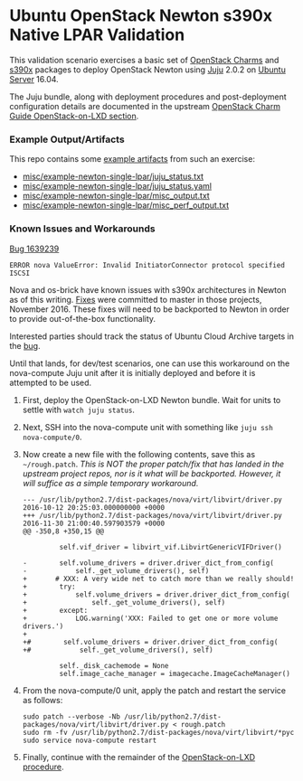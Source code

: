 # Ubuntu OpenStack Newton s390x Native LPAR Validation

This validation scenario exercises a basic set of [OpenStack Charms](https://jujucharms.com/u/openstack-charmers)
and [s390x](https://wiki.ubuntu.com/S390X) packages to deploy
OpenStack Newton using [Juju](https://jujucharms.com) 2.0.2 on [Ubuntu Server](https://www.ubuntu.com/server)
16.04.

The Juju bundle, along with deployment procedures and post-deployment
configuration details are documented in the upstream
[OpenStack Charm Guide OpenStack-on-LXD section](http://docs.openstack.org/developer/charm-guide/openstack-on-lxd.html).

### Example Output/Artifacts
This repo contains some [example artifacts](misc/example-newton-single-lpar) from such an exercise:

 - [misc/example-newton-single-lpar/juju_status.txt](misc/example-newton-single-lpar/juju_status.txt)
 - [misc/example-newton-single-lpar/juju_status.yaml](misc/example-newton-single-lpar/juju_status.yaml)
 - [misc/example-newton-single-lpar/misc_output.txt](misc/example-newton-single-lpar/misc_output.txt)
 - [misc/example-newton-single-lpar/misc_perf_output.txt](misc/example-newton-single-lpar/misc_perf_output.txt)

### Known Issues and Workarounds

[Bug 1639239](https://bugs.launchpad.net/nova/+bug/1639239)

`ERROR nova ValueError: Invalid InitiatorConnector protocol specified ISCSI`

Nova and os-brick have known issues with s390x architectures in Newton as of this 
writing.  [Fixes](https://bugs.launchpad.net/nova/+bug/1639239/comments/11) were 
committed to master in those projects, November 2016.  These fixes will need to 
be backported to Newton in order to provide out-of-the-box functionality.

Interested parties should track the status of Ubuntu Cloud Archive targets
in the [bug](https://bugs.launchpad.net/nova/+bug/1639239).

Until that lands, for dev/test scenarios, one can use this workaround on the nova-compute Juju unit after it is initially deployed and before it is attempted to be used.

1. First, deploy the OpenStack-on-LXD Newton bundle.  Wait for units to settle with `watch juju status`.
2. Next, SSH into the nova-compute unit with something like `juju ssh nova-compute/0`.
3. Now create a new file with the following contents, save this as `~/rough.patch`.  *This is NOT the proper patch/fix that has landed in the upstream project repos, nor is it what will be backported.  However, it will suffice as a simple temporary workaround.*
 
    ```
    --- /usr/lib/python2.7/dist-packages/nova/virt/libvirt/driver.py   2016-10-12 20:25:03.000000000 +0000
    +++ /usr/lib/python2.7/dist-packages/nova/virt/libvirt/driver.py   2016-11-30 21:00:40.597903579 +0000
    @@ -350,8 +350,15 @@
     
             self.vif_driver = libvirt_vif.LibvirtGenericVIFDriver()
     
    -        self.volume_drivers = driver.driver_dict_from_config(
    -            self._get_volume_drivers(), self)
    +       # XXX: A very wide net to catch more than we really should!
    +        try:
    +            self.volume_drivers = driver.driver_dict_from_config(
    +                self._get_volume_drivers(), self)
    +        except:
    +            LOG.warning('XXX: Failed to get one or more volume drivers.')
    +
    +#        self.volume_drivers = driver.driver_dict_from_config(
    +#            self._get_volume_drivers(), self)
     
             self._disk_cachemode = None
             self.image_cache_manager = imagecache.ImageCacheManager()
    ```


4. From the nova-compute/0 unit, apply the patch and restart the service as follows:
    ```
    sudo patch --verbose -Nb /usr/lib/python2.7/dist-packages/nova/virt/libvirt/driver.py < rough.patch
    sudo rm -fv /usr/lib/python2.7/dist-packages/nova/virt/libvirt/*pyc
    sudo service nova-compute restart 
    ```
5. Finally, continue with the remainder of the [OpenStack-on-LXD procedure](http://docs.openstack.org/developer/charm-guide/openstack-on-lxd.html).
